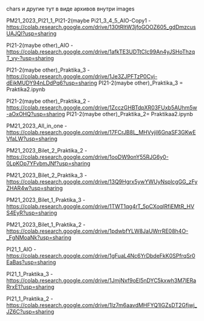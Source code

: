 chars и другие тут в виде архивов внутри images

PM21_2023_PI21_1_PI21-2(maybe Pi21_3_4_5_AIO-Copy1 - https://colab.research.google.com/drive/130tRItW3jfoGOOZ605_gdDmzcusUAJQl?usp=sharing

PI21-2(maybe other)_AIO - https://colab.research.google.com/drive/1afkTE3UDTtCIc99An4yJSHoThzqT_vy-?usp=sharing

PI21-2(maybe other)_Praktika_3 - https://colab.research.google.com/drive/1Je3ZJPFTzP0Cvj-dEikMUDY94nLDdPq6?usp=sharing
PI21-2(maybe other)_Praktika_3 = Praktika2.ipynb

PI21-2(maybe other)_Praktika_2 - https://colab.research.google.com/drive/1ZcczGHBTdpXR03FUxb5AUhm5w-aOxOHQ?usp=sharing
PI21-2(maybe other)_Praktika_2= Praktikaa2.ipynb 

PM21_2023_All_in_one - https://colab.research.google.com/drive/17FCrJB8L_MHVyjil6GnaSF3GKwEVfaLW?usp=sharing

PM21_2023_Bilet_2_Praktika_2 - https://colab.research.google.com/drive/1ooDW9onY55RJG6y0-0LpKOp7YFvbmJNf?usp=sharing

PM21_2023_Bilet_2_Praktika_3 - https://colab.research.google.com/drive/13Q9Hgrx5ywYWUyNsplcgGG_zFyZHAR4w?usp=sharing

PM21_2023_Bilet_1_Praktika_3 - https://colab.research.google.com/drive/1TWT1qg4rT_5pCXoqlRfiEMtR_HVS4EyR?usp=sharing 

PM21_2023_Bilet_1_Praktika_2 - https://colab.research.google.com/drive/1pdwbfYLW8JaUWrrRE08h4O-_FgNMoaNk?usp=sharing

PI21_1_AIO - https://colab.research.google.com/drive/1gFuaL4Nc6YrDbdeFkK0SPfrqSr0EaBas?usp=sharing

PI21_1_Praktika_3 - https://colab.research.google.com/drive/1JmjNxf9oEl5nDYC5kxwh3M7lERaRrxE1?usp=sharing

PI21_1_Praktika_2 - https://colab.research.google.com/drive/1lz7m6aavdMHFYQ1lGZsDT2Gfjwj_JZ6C?usp=sharing

